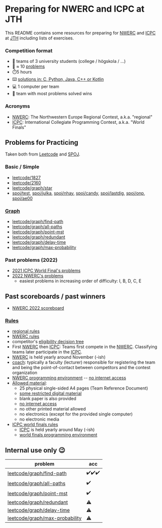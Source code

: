 Preparing for NWERC and ICPC at JTH
===================================

This README contains some resources
for preparing for [NWERC] and [ICPC] at [JTH]
including lists of exercises.


### Competition format

* 👥 teams of 3 university students (college / högskola / ...)
* 🚩 ≈ 10 [problems]
* ⏱️5 hours
* ⌨️ [solutions in: C, Python, Java, C++ or Kotlin](https://docs.icpc.global/worldfinals-programming-environment/)
* 💻 1 computer per team
* 🎈 team with most problems solved wins


### Acronyms

* [NWERC]: The Northwestern Europe Regional Contest, a.k.a. "regional"
* [ICPC]: International Collegiate Programming Contest, a.k.a. "World Finals"


## Problems for Practicing

Taken both from [Leetcode] and [SPOJ].


### Basic / Simple

* [leetcode/1827]
* [leetcode/2160]
* [leetcode/graph/star]
* [spoj/test],
  [spoj/julka],
  [spoj/nhay],
  [spoj/candy],
  [spoj/lastdig],
  [spoj/onp],
  [spoj/ae00]


### [Graph](https://leetcode.com/tag/graph/)

* [leetcode/graph/find-path]
* [leetcode/graph/all-paths]
* [leetcode/graph/point-mst]
* [leetcode/graph/redundant]
* [leetcode/graph/delay-time]
* [leetcode/graph/max-probability]

[spoj/test]:    https://spoj.com/problems/TEST
[spoj/julka]:   https://spoj.com/problems/JULKA
[spoj/nhay]:    https://spoj.com/problems/NHAY
[spoj/candy]:   https://spoj.com/problems/CANDY
[spoj/lastdig]: https://spoj.com/problems/LASTDIG
[spoj/onp]:     https://spoj.com/problems/ONP
[spoj/ae00]:    https://spoj.com/problems/AE00
[leetcode/1827]:                  https://leetcode.com/problems/minimum-operations-to-make-the-array-increasing
[leetcode/2160]:                  https://leetcode.com/problems/minimum-sum-of-four-digit-number-after-splitting-digits
[leetcode/graph/find-path]:       https://leetcode.com/problems/find-if-path-exists-in-graph
[leetcode/graph/all-paths]:       https://leetcode.com/problems/all-paths-from-source-to-target
[leetcode/graph/point-mst]:       https://leetcode.com/problems/min-cost-to-connect-all-points
[leetcode/graph/star]:            https://leetcode.com/problems/find-center-of-star-graph
[leetcode/graph/redundant]:       https://leetcode.com/problems/redundant-connection
[leetcode/graph/delay-time]:      https://leetcode.com/problems/network-delay-time
[leetcode/graph/max-probability]: https://leetcode.com/problems/path-with-maximum-probability

### Past problems (2022)

* [2021 ICPC World Final's problems](https://icpc.global/worldfinals/problems/icpc2021.pdf)
* [2022 NWERC's problems](https://2022.nwerc.eu/main/problem-set.pdf)
	- easiest problems in increasing order of difficulty: I, B, D, C, E


## Past scoreboards / past winners

* [NWERC 2022 scoreboard](https://2022.nwerc.eu/main/scoreboard/)


### [Rules]

* [regional rules]
* [NWERC rules]
* competitor's [eligibility decision tree](https://drive.google.com/file/d/1Gt0gh7e9ubSZOr1ZpZ3liU1g0__fPzg1/view)
* First [NWERC] then [ICPC]:
  Teams first compete in the [NWERC].
  Classifying teams later participate in the [ICPC].
* [NWERC] is held yearly around November (-ish)
* [coach]: typically a faculty (lecturer)
           responsible for registering the team and being the
           point-of-contact between competitors and the contest organization
* [NWERC programming environment] -- [no internet access]
* [Allowed material]:
	- 25 physical single-sided A4 pages (Team Reference Document)
	- [some restricted digital material]
	- blank paper is also provided
	- [no internet access]
	- no other printed material allowed
	- no electronics (except for the provided single computer)
	- no electronic media
* [ICPC world finals rules]
	- [ICPC] is held yearly around May (-ish)
	- [world finals programming environment]


## Internal use only 😉

| problem                          | acc |
| -------------------------------- | --- |
| [leetcode/graph/find-path]       | ✔️✔️✔️ |
| [leetcode/graph/all-paths]       | ✔️   |
| [leetcode/graph/point-mst]       | ✔️   |
| [leetcode/graph/redundant]       | ⚠️   |
| [leetcode/graph/delay-time]      | ⚠️   |
| [leetcode/graph/max-probability] | ⚠️   |


[NWERC]: https://nwerc.eu/
[ICPC]: https://icpc.global/
[JTH]: https://ju.se/om-oss/tekniska-hogskolan.html

[problems]: https://2022.nwerc.eu/main/problem-set.pdf

[rules]:          https://icpc.global/regionals/rules
[regional rules]: https://icpc.global/regionals/rules
[ICPC world finals rules]: https://icpc.global/worldfinals/rules
[NWERC rules]:    https://2022.nwerc.eu/rules/
[coach]:          https://icpc.global/regionals/rules

[world finals programming environment]: https://docs.icpc.global/worldfinals-programming-environment/
[NWERC programming environment]: https://2022.nwerc.eu/systems/
[no internet access]: https://2022.nwerc.eu/rules/#contest-materials
[Allowed material]:   https://2022.nwerc.eu/rules/#contest-materials
[some restricted digital material]: https://2022.nwerc.eu/systems#documentation--specification--reference-material

[Leetcode]:       https://leetcode.com/
[SPOJ]:           https://spoj.com/
